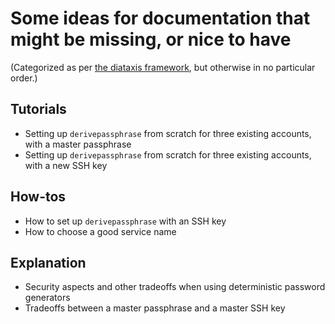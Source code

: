 # Some ideas for documentation that might be missing, or nice to have

(Categorized as per [the diataxis framework][DIATAXIS], but otherwise in no particular order.)


[DIATAXIS]: https://diataxis.fr

## Tutorials

* Setting up `derivepassphrase` from scratch for three existing accounts, with a master passphrase
* Setting up `derivepassphrase` from scratch for three existing accounts, with a new SSH key

## How-tos

* How to set up `derivepassphrase` with an SSH key
* How to choose a good service name

## Explanation

* Security aspects and other tradeoffs when using deterministic password generators
* Tradeoffs between a master passphrase and a master SSH key
